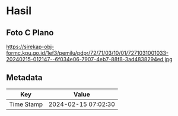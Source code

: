 # Hasil

## Foto C Plano

https://sirekap-obj-formc.kpu.go.id/1ef3/pemilu/pdpr/72/71/03/10/01/7271031001033-20240215-012147--6f034e06-7907-4eb7-88f8-3ad4838294ed.jpg


## Metadata

| Key        | Value               |
| ---------- | ------------------- |
| Time Stamp | 2024-02-15 07:02:30 |



